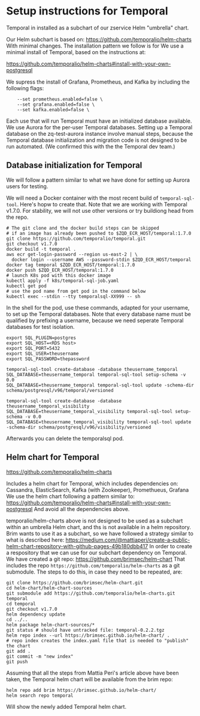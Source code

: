 # Setup instructions for Temporal

Temporal in installed as a subchart of our zservice Helm "umbrella" chart.

Our Helm subchart is based on:
https://github.com/temporalio/helm-charts
With minimal changes. The installation pattern we follow is for 
We use a minimal install of Temporal, based on the instructions at:

https://github.com/temporalio/helm-charts#install-with-your-own-postgresql

We supress the install of Grafana, Prometheus, and Kafka by including the following flags:
```
    --set prometheus.enabled=false \
    --set grafana.enabled=false \
    --set kafka.enabled=false \
```
Each use that will run Temporal must have an initialized database available. We use Aurora for the per-user Temporal databases. Setting up a Temporal database on the zq-test-aurora instance involve manual steps, because the Temporal database initialization and migration code is not designed to be run automated. (We confirmed this with the the Temporal dev team.)

## Database initialization for Temporal
We will follow a pattern similar to what we have done for setting up Aurora users for testing.

We will need a Docker container with the most recent build of `temporal-sql-tool`. Here's hopw to create that. Note that we are working with Temporal v1.7.0. For stability, we will not use other versions or try buildiong head from the repo.
```
# The git clone and the docker build steps can be skipped
# if an image has already been pushed to $ZQD_ECR_HOST/temporal:1.7.0
git clone https://github.com/temporalio/temporal.git
git checkout v1.7.0
docker build -t temporal .
aws ecr get-login-password --region us-east-2 | \
  docker login --username AWS --password-stdin $ZQD_ECR_HOST/temporal
docker tag temporal $ZQD_ECR_HOST/temporal:1.7.0
docker push $ZQD_ECR_HOST/temporal:1.7.0
# launch K8s pod with this docker image
kubectl apply -f k8s/temporal-sql-job.yaml
kubectl get pod
# use the pod name from get pod in the command below
kubectl exec --stdin --tty temporalsql-XX999 -- sh
```
In the shell for the pod, use these commands, adapted for your username, to set up the Temporal databases. Note that every database name must be qualified by prefixing a username, because we need seperate Temporal databases for test isolation.

```
export SQL_PLUGIN=postgres
export SQL_HOST=<RDS host>
export SQL_PORT=5432
export SQL_USER=theusername
export SQL_PASSWORD=thepassword

temporal-sql-tool create-database -database theusername_temporal
SQL_DATABASE=theusername_temporal temporal-sql-tool setup-schema -v 0.0
SQL_DATABASE=theusername_temporal temporal-sql-tool update -schema-dir schema/postgresql/v96/temporal/versioned

temporal-sql-tool create-database -database theusername_temporal_visibility
SQL_DATABASE=theusername_temporal_visibility temporal-sql-tool setup-schema -v 0.0
SQL_DATABASE=theusername_temporal_visibility temporal-sql-tool update -schema-dir schema/postgresql/v96/visibility/versioned
```
Afterwards you can delete the temporalsql pod.

## Helm chart for Temporal

https://github.com/temporalio/helm-charts

Includes a helm chart for Temporal, which includes dependencies on:
Cassandra, ElasticSearch, Kafka (with Zookeeper), Promethueus, Grafana
We use the helm chart following a pattern similar to:
https://github.com/temporalio/helm-charts#install-with-your-own-postgresql
And avoid all the dependencies above.

temporalio/helm-charts above is not designed to be used as a subchart within an umbrella Helm chart, and ths is not available in a helm repository. Brim wants to use it as a subchart, so we have followed a strategy similar to what is described here:
https://medium.com/@mattiaperi/create-a-public-helm-chart-repository-with-github-pages-49b180dbb417
In order to create a respository that we can use for our subchart dependency on Temporal.
We have created a git repo:
https://github.com/brimsec/helm-chart
That includes the repo `https://github.com/temporalio/helm-charts` as a git submodule.
The steps to do this, in case they need to be repeated, are:
```
git clone https://github.com/brimsec/helm-chart.git
cd helm-chart/helm-chart-sources
git submodule add https://github.com/temporalio/helm-charts.git temporal
cd temporal
git checkout v1.7.0
helm dependency update
cd ../..
helm package helm-chart-sources/*
git status # should have untracked file: temporal-0.2.2.tgz
helm repo index --url https://brimsec.github.io/helm-chart/ .
# repo index creates the index.yaml file that is needed to "publish" the chart
git add .
git commit -m "new index"
git push
```
Assuming that all the steps from Mattia Peri's article above have been taken, the Temporal helm chart will be available from the brim repo:
```
helm repo add brim https://brimsec.github.io/helm-chart/
helm search repo temporal
```
Will show the newly added Temporal helm chart.


